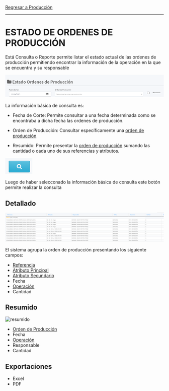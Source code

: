 [Regresar a Producción](../readme.md)

---
# ESTADO DE ORDENES DE PRODUCCIÓN

Está Consulta o Reporte permite listar el estado actual de las ordenes de producción permitiendo encontrar la información de la operación en la que se encuentra y su responsable

![header](../recursos/img/estados-ordenes-header.png)

La información básica de consulta es:

- Fecha de Corte: Permite consultar a una fecha determinada como se encontraba a dicha fecha las ordenes de producción.

- Orden de Producción: Consultar específicamente una [orden de producción](../movimientos/orden-de-produccion.md)

- Resumido: Permite presentar la [orden de producción](../movimientos/orden-de-produccion.md) sumando las cantidad o cada uno de sus referencias y atributos.

![Consultar](../recursos/img/estados-ordenes-find.png)

Luego de haber selecconado la información básica de consulta este botón permite realizar la consulta

## Detallado

![detallado](../recursos/img/estados-ordenes-detallado.png)

El sistema agrupa la orden de producción presentando los siguiente campos:

- [Referencia](../../inventarios/maestros/referencias.md)
- [Atributo Principal](../../inventarios/maestros/atributos-principales.md)
- [Atributo Secundario ](../../inventarios/maestros/atributos-secundarios.md)
- Fecha
- [Operación](../maestros/operaciones.md)
- Cantidad

## Resumido

![resumido](../recursos/img/estados-ordenes-resumido.png)

- [Orden de Producción](../movimientos/ordenes-produccion.md)
- Fecha
- [Operación](../maestros/operaciones.md)
- Responsable
- Cantidad

## Exportaciones

- Excel
- PDF
